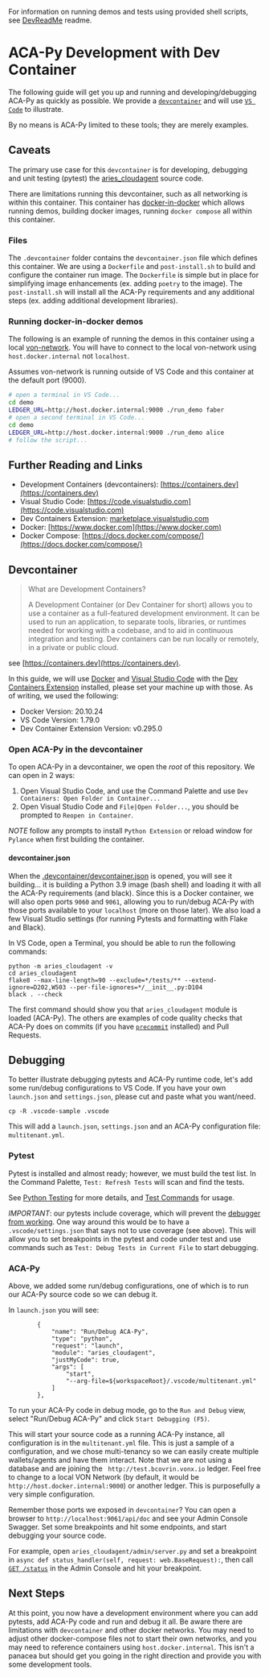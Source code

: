 For information on running demos and tests using provided shell scripts, see [DevReadMe](../DevReadMe) readme.

# ACA-Py Development with Dev Container
The following guide will get you up and running and developing/debugging ACA-Py as quickly as possible. 
We provide a [`devcontainer`](https://containers.dev) and will use [`VS Code`](https://code.visualstudio.com) to illustrate.

By no means is ACA-Py limited to these tools; they are merely examples.  

## Caveats

The primary use case for this `devcontainer` is for developing, debugging and unit testing (pytest) the [aries_cloudagent](https://github.com/hyperledger/aries-cloudagent-python/tree/0.10.4/aries_cloudagent) source code.

There are limitations running this devcontainer, such as all networking is within this container. This container has [docker-in-docker](https://github.com/microsoft/vscode-dev-containers/blob/0.10.4/script-library/docs/docker-in-docker.md) which allows running demos, building docker images, running `docker compose` all within this container.

### Files
The `.devcontainer` folder contains the `devcontainer.json` file which defines this container. We are using a `Dockerfile` and `post-install.sh` to build and configure the container run image. The `Dockerfile` is simple but in place for simplifying image enhancements (ex. adding `poetry` to the image). The `post-install.sh` will install all the ACA-Py requirements and any additional steps (ex. adding additional development libraries).

### Running docker-in-docker demos
The following is an example of running the demos in this container using a local [von-network](https://github.com/bcgov/von-network/tree/main). You will have to connect to the local von-network using `host.docker.internal` not `localhost`.

Assumes von-network is running outside of VS Code and this container at the default port (9000).

```sh
# open a terminal in VS Code...
cd demo
LEDGER_URL=http://host.docker.internal:9000 ./run_demo faber
# open a second terminal in VS Code...
cd demo
LEDGER_URL=http://host.docker.internal:9000 ./run_demo alice
# follow the script...
```


## Further Reading and Links

* Development Containers (devcontainers): [https://containers.dev](https://containers.dev)
* Visual Studio Code: [https://code.visualstudio.com](https://code.visualstudio.com)
* Dev Containers Extension: [marketplace.visualstudio.com](https://marketplace.visualstudio.com/items?itemName=ms-vscode-remote.remote-containers)
* Docker: [https://www.docker.com](https://www.docker.com)
* Docker Compose: [https://docs.docker.com/compose/](https://docs.docker.com/compose/)


## Devcontainer

> What are Development Containers?
> 
> A Development Container (or Dev Container for short) allows you to use a container as a full-featured development environment. It can be used to run an application, to separate tools, libraries, or runtimes needed for working with a codebase, and to aid in continuous integration and testing. Dev containers can be run locally or remotely, in a private or public cloud.

see [https://containers.dev](https://containers.dev).

In this guide, we will use [Docker](https://www.docker.com) and [Visual Studio Code](https://code.visualstudio.com) with the [Dev Containers Extension](https://marketplace.visualstudio.com/items?itemName=ms-vscode-remote.remote-containers) installed, please set your machine up with those. As of writing, we used the following: 

- Docker Version: 20.10.24
- VS Code Version: 1.79.0
- Dev Container Extension Version: v0.295.0

### Open ACA-Py in the devcontainer

To open ACA-Py in a devcontainer, we open the *root* of this repository. We can open in 2 ways:

1. Open Visual Studio Code, and use the Command Palette and use `Dev Containers: Open Folder in Container...`
2. Open Visual Studio Code and `File|Open Folder...`, you should be prompted to `Reopen in Container`.

*NOTE* follow any prompts to install `Python Extension` or reload window for `Pylance` when first building the container.

#### devcontainer.json

When the [.devcontainer/devcontainer.json](https://github.com/hyperledger/aries-cloudagent-python/blob/0.10.4/.devcontainer/devcontainer.json) is opened, you will see it building... it is building a Python 3.9 image (bash shell) and loading it with all the ACA-Py requirements (and black). Since this is a Docker container, we will also open ports `9060` and `9061`, allowing you to run/debug ACA-Py with those ports available to your `localhost` (more on those later). We also load a few Visual Studio settings (for running Pytests and formatting with Flake and Black).

In VS Code, open a Terminal, you should be able to run the following commands:

```
python -m aries_cloudagent -v
cd aries_cloudagent
flake8 --max-line-length=90 --exclude=*/tests/** --extend-ignore=D202,W503 --per-file-ignores=*/__init__.py:D104
black . --check
```

The first command should show you that `aries_cloudagent` module is loaded (ACA-Py). The others are examples of code quality checks that ACA-Py does on commits (if you have [`precommit`](https://pre-commit.com) installed) and Pull Requests.

## Debugging

To better illustrate debugging pytests and ACA-Py runtime code, let's add some run/debug configurations to VS Code. If you have your own `launch.json` and `settings.json`, please cut and paste what you want/need.

```
cp -R .vscode-sample .vscode
```

This will add a `launch.json`, `settings.json` and an ACA-Py configuration file: `multitenant.yml`. 

### Pytest

Pytest is installed and almost ready; however, we must build the test list. In the Command Palette, `Test: Refresh Tests` will scan and find the tests.

See [Python Testing](https://code.visualstudio.com/docs/python/testing) for more details, and [Test Commands](https://code.visualstudio.com/docs/python/testing#_test-commands) for usage.

*IMPORTANT*: our pytests include coverage, which will prevent the [debugger from working](https://code.visualstudio.com/docs/python/testing#_debug-tests). One way around this would be to have a `.vscode/settings.json` that says not to use coverage (see above). This will allow you to set breakpoints in the pytest and code under test and use commands such as `Test: Debug Tests in Current File` to start debugging.


### ACA-Py

Above, we added some run/debug configurations, one of which is to run our ACA-Py source code so we can debug it.

In `launch.json` you will see:

```
        {
            "name": "Run/Debug ACA-Py",
            "type": "python",
            "request": "launch",
            "module": "aries_cloudagent",
            "justMyCode": true,
            "args": [
                "start",
                "--arg-file=${workspaceRoot}/.vscode/multitenant.yml"
            ]
        },
```

To run your ACA-Py code in debug mode, go to the `Run and Debug` view, select "Run/Debug ACA-Py" and click `Start Debugging (F5)`.

This will start your source code as a running ACA-Py instance, all configuration is in the `multitenant.yml` file. This is just a sample of a configuration, and we chose multi-tenancy so we can easily create multiple wallets/agents and have them interact.  Note that we are not using a database and are joining the ` http://test.bcovrin.vonx.io` ledger. Feel free to change to a local VON Network (by default, it would be `http://host.docker.internal:9000`) or another ledger. This is purposefully a very simple configuration.

Remember those ports we exposed in `devcontainer`? You can open a browser to `http://localhost:9061/api/doc` and see your Admin Console Swagger. Set some breakpoints and hit some endpoints, and start debugging your source code.

For example, open `aries_cloudagent/admin/server.py` and set a breakpoint in `async def status_handler(self, request: web.BaseRequest):`, then call [`GET /status`](http://localhost:9061/api/doc#/server/get_status) in the Admin Console and hit your breakpoint.

## Next Steps

At this point, you now have a development environment where you can add pytests, add ACA-Py code and run and debug it all. Be aware there are limitations with `devcontainer` and other docker networks. You may need to adjust other docker-compose files not to start their own networks, and you may need to reference containers using `host.docker.internal`. This isn't a panacea but should get you going in the right direction and provide you with some development tools.
